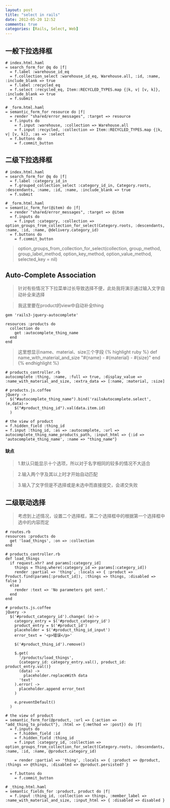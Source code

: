 ```yaml
---
layout: post
title: "select in rails"
date: 2012-05-20 12:52
comments: true
categories: [Rails, Select, Web]
---
```


一般下拉选择框
--------------
```
# index.html.haml
= search_form_for @q do |f|
  = f.label :warehouse_id_eq
  = f.collection_select :warehouse_id_eq, Warehouse.all, :id, :name, :include_blank => true
  = f.label :recycled_eq
  = f.select :recycled_eq, Item::RECYCLED_TYPES.map {|k, v| [v, k]}, :include_blank => true
  = f.submit
```
<!-- more -->

```
# _form.html.haml
= semantic_form_for resource do |f|
  = render "shared/error_messages", :target => resource
  = f.inputs do
    = f.input :warehouse, :collection => Warehouse.all
    = f.input :recycled, :collection => Item::RECYCLED_TYPES.map {|k, v| [v, k]}, :as => :select
  = f.buttons do
    = f.commit_button
```

二级下拉选择框
--------------
```
# index.html.haml
= search_form_for @q do |f|
  = f.label :category_id_in
  = f.grouped_collection_select :category_id_in, Category.roots, :descendants, :name, :id, :name, :include_blank => true
  = f.submit
```
```
# _form.html.haml
= semantic_form_for(@item) do |f|
  = render "shared/error_messages", :target => @item
  = f.inputs do
    = f.input :category, :collection => option_groups_from_collection_for_select(Category.roots, :descendants, :name, :id, :name, @delivery.category_id)
  = f.buttons do
    = f.commit_button
```

> option_groups_from_collection_for_select(collection, group_method, group_label_method, option_key_method, option_value_method, selected_key = nil)

Auto-Complete Association
------------------------
> 针对有些情况下下拉菜单过长导致选择不便，此处我将演示通过输入文字自动补全来选择

> 我这里要在product的view中自动补全thing

```
gem 'rails3-jquery-autocomplete'
```

```
resources :products do
  collection do
    get :autocomplete_thing_name
  end
end
```

> 这里想显示name、material、size三个字段
{% highlight ruby %}
def name_with_material_and_size
  "#{name} - #{material} - #{size}"
end
{% endhighlight %}

```
# products_controller.rb
autocomplete :thing, :name, :full => true, :display_value => :name_with_material_and_size, :extra_data => [:name, :material, :size]
```
```
# products.js.coffee
jQuery ->
  $("#autocomplete_thing_name").bind('railsAutocomplete.select', (e,data)->
    $("#product_thing_id").val(data.item.id)
  )
```
```
# the view of product
= f.hidden_field :thing_id
= f.input :thing_id, :as => :autocomplete, :url => autocomplete_thing_name_products_path, :input_html => {:id => 'autocomplete_thing_name', :name => "thing_name"}
```

#### 缺点
> 1.默认只能显示十个选项，所以对于名字相同的较多的情况不大适合

> 2.输入两个字及其以上时才开始自动匹配

> 3.输入了文字但是不选择或是未选中而直接提交，会递交失败

二级联动选择
------------
>  考虑到上述情况，设置二个选择框，第二个选择框中的根据第一个选择框中选中的内容而定
```
# routes.rb
resources :products do
  get 'load_things', :on => :collection
end
```

```
# products_controller.rb
def load_things
  if request.xhr? and params[:category_id]
    things = Thing.where(:category_id => params[:category_id])
    render :partial => 'thing', :locals => { :product => Product.find(params[:product_id]), :things => things, :disabled => false }
  else
    render :text => 'No parameters got sent.'
  end
end
```

```
# products.js.coffee
jQuery ->
  $('#product_category_id').change( (e)->
    category_entry = $('#product_category_id')
    product_entry = $('#product_id')
    placeholder = $('#product_thing_id_input')
    error_text = '<p>错误</p>'

    $('#product_thing_id').remove()

    $.get(
      '/products/load_things',
      {category_id: category_entry.val(), product_id: product_entry.val()}
      (data) ->
        placeholder.replaceWith data
      'text'
    ).error( ->
      placeholder.append error_text
    )

    e.preventDefault()
  )
```

```
# the view of product
= semantic_form_for(@product, :url => {:action => "add_thing_to_product"}, :html => {:method => :post}) do |f|
  = f.inputs do
    = f.hidden_field :id
    = f.hidden_field :thing_id
    = f.input :category_id, :collection => option_groups_from_collection_for_select(Category.roots, :descendants, :name, :id, :name, @product.category_id)

    = render :partial => 'thing', :locals => { :product => @product, :things => @things, :disabled => @product.persisted? }

  = f.buttons do
    = f.commit_button
```

```
# _thing.html.haml
= semantic_fields_for :product, product do |f|
  = f.input :thing_id, :collection => things, :member_label => :name_with_material_and_size, :input_html => { :disabled => disabled }
```
